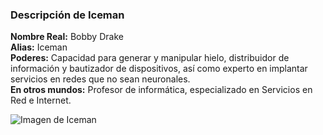 

### **Descripción de Iceman**

**Nombre Real:** Bobby Drake  
**Alias:** Iceman  
**Poderes:** Capacidad para generar y manipular hielo, distribuidor de información y bautizador de dispositivos, así como experto en implantar servicios en redes que no sean neuronales.  
**En otros mundos:** Profesor de informática, especializado en Servicios en Red e Internet.

![Imagen de Iceman](./img/iceman.jfif)